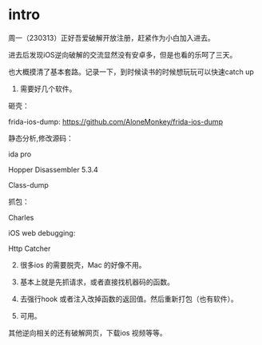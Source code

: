 # intro

周一（230313）正好吾爱破解开放注册，赶紧作为小白加入进去。

进去后发现iOS逆向破解的交流显然没有安卓多，但是也看的乐呵了三天。

也大概摸清了基本套路。记录一下，到时候读书的时候想玩玩可以快速catch up

1. 需要好几个软件。

砸壳：

frida-ios-dump: https://github.com/AloneMonkey/frida-ios-dump

静态分析,修改源码：

ida pro

Hopper Disassembler 5.3.4

Class-dump

抓包：

Charles

iOS web debugging:

Http Catcher


2. 很多ios 的需要脱壳，Mac 的好像不用。

3. 基本上就是先抓请求，或者直接找机器码的函数。

4. 去强行hook 或者注入改掉函数的返回值。然后重新打包（也有软件）。

5. 可用。

其他逆向相关的还有破解网页，下载ios 视频等等。
